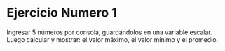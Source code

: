 # Ejercicio Numero 1

Ingresar 5 números por consola, guardándolos en una variable escalar. Luego calcular y mostrar: el valor máximo, el valor mínimo y el promedio.
